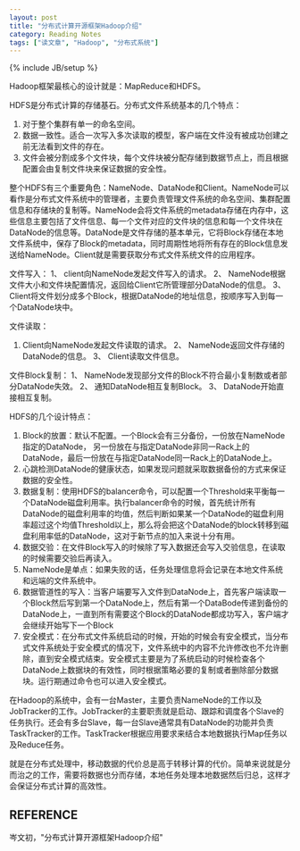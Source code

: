 ```yaml
---
layout: post
title: "分布式计算开源框架Hadoop介绍"
category: Reading Notes 
tags: ["读文章", "Hadoop", "分布式系统"]
---
```

{% include JB/setup %}

Hadoop框架最核心的设计就是：MapReduce和HDFS。

HDFS是分布式计算的存储基石。分布式文件系统基本的几个特点：
1. 对于整个集群有单一的命名空间。
2. 数据一致性。适合一次写入多次读取的模型，客户端在文件没有被成功创建之前无法看到文件的存在。
3. 文件会被分割成多个文件块，每个文件块被分配存储到数据节点上，而且根据配置会由复制文件块来保证数据的安全性。

整个HDFS有三个重要角色：NameNode、DataNode和Client。NameNode可以看作是分布式文件系统中的管理者，主要负责管理文件系统的命名空间、集群配置信息和存储块的复制等。NameNode会将文件系统的metadata存储在内存中，这些信息主要包括了文件信息、每一个文件对应的文件块的信息和每一个文件块在DataNode的信息等。DataNode是文件存储的基本单元，它将Block存储在本地文件系统中，保存了Block的metadata，同时周期性地将所有存在的Block信息发送给NameNode。Client就是需要获取分布式文件系统文件的应用程序。

文件写入：
1、 client向NameNode发起文件写入的请求。
2、 NameNode根据文件大小和文件块配置情况，返回给Client它所管理部分DataNode的信息。
3、 Client将文件划分成多个Block，根据DataNode的地址信息，按顺序写入到每一个DataNode块中。

文件读取：
1. Client向NameNode发起文件读取的请求。
2、 NameNode返回文件存储的DataNode的信息。
3、 Client读取文件信息。

文件Block复制：
1、 NameNode发现部分文件的Block不符合最小复制数或者部分DataNode失效。
2、 通知DataNode相互复制Block。
3、 DataNode开始直接相互复制。

HDFS的几个设计特点：
1. Block的放置：默认不配置。一个Block会有三分备份，一份放在NameNode指定的DataNode， 另一份放在与指定DataNode非同一Rack上的DataNode，最后一份放在与指定DataNode同一Rack上的DataNode上。
2. 心跳检测DataNode的健康状态，如果发现问题就采取数据备份的方式来保证数据的安全性。
3. 数据复制：使用HDFS的balancer命令，可以配置一个Threshold来平衡每一个DataNode磁盘利用率。执行balancer命令的时候，首先统计所有DataNode的磁盘利用率的均值，然后判断如果某一个DataNode的磁盘利用率超过这个均值Threshold以上，那么将会把这个DataNode的block转移到磁盘利用率低的DataNode，这对于新节点的加入来说十分有用。
4. 数据交验：在文件Block写入的时候除了写入数据还会写入交验信息，在读取的时候需要交验后再读入。
5. NameNode是单点：如果失败的话，任务处理信息将会记录在本地文件系统和远端的文件系统中。
6. 数据管道性的写入：当客户端要写入文件到DataNode上，首先客户端读取一个Block然后写到第一个DataNode上，然后有第一个DataBode传递到备份的DataNode上，一直到所有需要这个Block的DataNode都成功写入，客户端才会继续开始写下一个Block
7. 安全模式：在分布式文件系统启动的时候，开始的时候会有安全模式，当分布式文件系统处于安全模式的情况下，文件系统中的内容不允许修改也不允许删除，直到安全模式结束。安全模式主要是为了系统启动的时候检查各个DataNode上数据块的有效性，同时根据策略必要的复制或者删除部分数据块。运行期通过命令也可以进入安全模式。

在Hadoop的系统中，会有一台Master，主要负责NameNode的工作以及JobTracker的工作。JobTracker的主要职责就是启动、跟踪和调度各个Slave的任务执行。还会有多台Slave，每一台Slave通常具有DataNode的功能并负责TaskTracker的工作。TaskTracker根据应用要求来结合本地数据执行Map任务以及Reduce任务。

就是在分布式处理中，移动数据的代价总是高于转移计算的代价。简单来说就是分而治之的工作，需要将数据也分而存储，本地任务处理本地数据然后归总，这样才会保证分布式计算的高效性。

## REFERENCE
岑文初，"分布式计算开源框架Hadoop介绍"